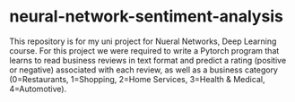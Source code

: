 # neural-network-sentiment-analysis
This repository is for my uni project for Nueral Networks, Deep Learning course. For this project we were required to write a Pytorch program that learns to read business reviews in text format and predict a rating (positive or negative) associated with each review, as well as a business category (0=Restaurants, 1=Shopping, 2=Home Services, 3=Health &amp; Medical, 4=Automotive). 
